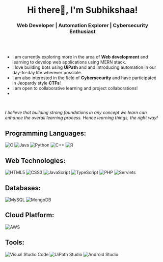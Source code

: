 <h1 align="center">Hi there👋, I'm Subhikshaa!</h1>
<h3 align="center">Web Developer | Automation Explorer | Cybersecurity Enthusiast</h3>
<br /><br />

- I am currently exploring more in the area of **Web development** and learning to develop web applications using MERN stack.
- I love building bots using **UiPath** and and introducing automation in our day-to-day life wherever possible.
- I am also interested in the field of **Cybersecurity** and have participated in Jeopardy style **CTFs**!
- I am open to collaborative learning and project collaborations!
- 
<br />

<p><i>I believe that building strong foundations in any concept we learn can enhance the overall learning process. Hence learning things, the right way!</i></p>

## Programming Languages:
![C](https://img.shields.io/badge/c-%2300599C.svg?style=for-the-badge&logo=c&logoColor=white) 
![Java](https://img.shields.io/badge/java-%23ED8B00.svg?style=for-the-badge&logo=openjdk&logoColor=white) 
![Python](https://img.shields.io/badge/python-3670A0?style=for-the-badge&logo=python&logoColor=ffdd54) 
![C++](https://img.shields.io/badge/c++-%2300599C.svg?style=for-the-badge&logo=c%2B%2B&logoColor=white) 
![R](https://img.shields.io/badge/r-%23276DC3.svg?style=for-the-badge&logo=r&logoColor=white)
<br />

## Web Technologies:
![HTML5](https://img.shields.io/badge/html5-%23E34F26.svg?style=for-the-badge&logo=html5&logoColor=white) 
![CSS3](https://img.shields.io/badge/css3-%231572B6.svg?style=for-the-badge&logo=css3&logoColor=white) 
![JavaScript](https://img.shields.io/badge/javascript-%23323330.svg?style=for-the-badge&logo=javascript&logoColor=%23F7DF1E) 
![TypeScript](https://img.shields.io/badge/typescript-%23007ACC.svg?style=for-the-badge&logo=typescript&logoColor=white) 
![PHP](https://img.shields.io/badge/php-%23777BB4.svg?style=for-the-badge&logo=php&logoColor=white)
![Servlets](https://img.shields.io/badge/servlets-yellow?style=for-the-badge)
<br />

## Databases:
![MySQL](https://img.shields.io/badge/mysql-%2300000f.svg?style=for-the-badge&logo=mysql&logoColor=white) 
![MongoDB](https://img.shields.io/badge/MongoDB-%234ea94b.svg?style=for-the-badge&logo=mongodb&logoColor=white)
<br />

## Cloud Platform:
![AWS](https://img.shields.io/badge/AWS-%23FF9900.svg?style=for-the-badge&logo=amazon-aws&logoColor=white) 
<br />

## Tools:
![Visual Studio Code](https://img.shields.io/badge/Visual%20Studio%20Code-007ACC?style=for-the-badge&logo=visual-studio-code&logoColor=white)
![UiPath Studio](https://img.shields.io/badge/uipath_studio-orange?style=for-the-badge)
![Android Studio](https://img.shields.io/badge/Android_Studio-white?style=for-the-badge&logo=android&labelColor=white)


